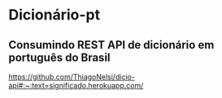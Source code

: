 # Dicionário-pt





## Consumindo REST API de dicionário em português do Brasil 

https://github.com/ThiagoNelsi/dicio-api#:~:text=significado.herokuapp.com/



